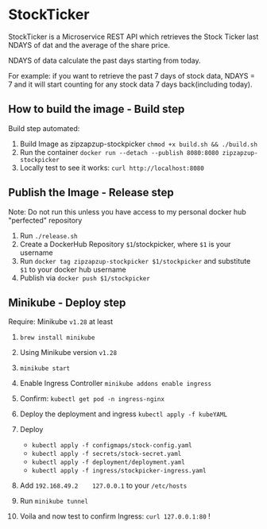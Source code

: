 # StockTicker

StockTicker is a Microservice REST API which retrieves the Stock Ticker last NDAYS of dat and the average of the share price. 

NDAYS of data calculate the past days starting from today. 

For example: if you want to retrieve the past 7 days of stock data, NDAYS = 7 and it will start counting for any stock data 7 days back(including today).

## How to build the image - Build step

Build step automated:
1. Build Image as zipzapzup-stockpicker `chmod +x build.sh && ./build.sh`
2. Run the container `docker run --detach --publish 8080:8080 zipzapzup-stockpicker`
3. Locally test to see it works: `curl http://localhost:8080`

## Publish the Image - Release step
Note: Do not run this unless you have access to my personal docker hub "perfected" repository

1. Run `./release.sh`
2. Create a DockerHub Repository `$1`/stockpicker, where `$1` is your username
3. Run `docker tag zipzapzup-stockpicker $1/stockpicker` and substitute `$1` to your docker hub username
4. Publish via `docker push $1/stockpicker`

## Minikube - Deploy step

Require: Minikube `v1.28` at least
1. `brew install minikube`

1. Using Minikube version `v1.28`
2. `minikube start`
3. Enable Ingress Controller `minikube addons enable ingress`
4. Confirm: `kubectl get pod -n ingress-nginx`
5. Deploy the deployment and ingress `kubectl apply -f kubeYAML`
7. Deploy
    - `kubectl apply -f configmaps/stock-config.yaml`
    - `kubectl apply -f secrets/stock-secret.yaml`
    - `kubectl apply -f deployment/deployment.yaml`
    - `kubectl apply -f ingress/stockpicker-ingress.yaml`
8. Add `192.168.49.2	127.0.0.1` to your `/etc/hosts`
9. Run `minikube tunnel`
10. Voila and now test to confirm Ingress: `curl 127.0.0.1:80` !

